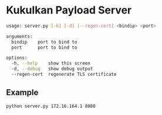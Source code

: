 # Kukulkan Payload Server

```bash
usage: server.py [-h] [-d] [--regen-cert] <bindip> <port>

arguments:
  bindip    port to bind to
  port      port to bind to

options:
  -h, --help    show this screen
  -d, --debug   show debug output
  --regen-cert  regenerate TLS certificate
```


## Example

```bash
python server.py 172.16.164.1 8080
```
